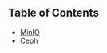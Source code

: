 ## Table of Contents
* [MinIO](https://github.com/life4honor/TIL/tree/master/storage/minio)
* [Ceph](https://github.com/life4honor/TIL/tree/master/storage/ceph)